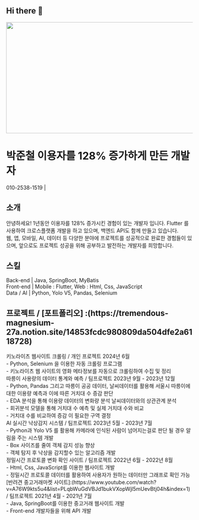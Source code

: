 ## Hi there 👋
<a href="https://github.com/devxb/gitanimals">
<img
  src="https://render.gitanimals.org/farms/justinnn980"
  width="600"
  height="300"
/>
</a>
<h1>
박준철 이용자를 128% 증가하게 만든 개발자
</h1>
010-2538-1519 | <justinnn980@gmail.com>	

<h2>소개</h2>
안녕하세요! 1년동안 이용자를 128% 증가시킨 경험이 있는 개발자 입니다. Flutter 를 사용하여 크로스플랫폼 개발을 하고 있으며, 백엔드 API도 함께 만들고 있습니다.</br>
웹, 앱, 모바일, AI, 데이터 등 다양한 분야에 프로젝트를 성공적으로 완료한 경험들이 있으며, 앞으로도 프로젝트 성공을 위해 공부하고 발전하는 개발자를 희망합니다.

<h2>스킬</h2>
Back-end | Java, SpringBoot, MyBatis </br>
Front-end | Mobile : Flutter,  Web : Html, Css, JavaScript</br>
Data / AI | Python, Yolo V5, Pandas, Selenium</br>

<h2>프로젝트 / [포트폴리오] :(https://tremendous-magnesium-27a.notion.site/14853fcdc980809da504dfe2a6118728)</h2>
키노라이츠 웹사이트 크롤링 / 개인 프로젝트		2024년 6월</br>
- Python,  Selenium 을 이용한 자동 크롤링 프로그램</br>
- 키노라이츠 웹 사이트의 영화 메타정보를 자동으로 크롤링하여 수집 및 정리</br>
따릉이 사용량의 데이터 통계와 예측 / 팀프로젝트		2023년 9월 - 2023년 12월</br>
- Python, Pandas 그리고 따릉이 공공 데이터, 날씨데이터를 활용해 서울시 따릉이에 대한 이용량 예측과 이에 따른 거치대 수 증감 판단</br>
- EDA 분석을 통해 이용량 데이터의 변화량 분석 날씨데이터와의 상관관계 분석</br>
- 회귀분석 모델을 통해 거치대 수 예측 및 실제 거치대 수와 비교</br>
- 거치대 수를 비교하여 증감 이 필요한 구역 결정</br>
AI 실시간 낙상감지 시스템 / 팀프로젝트		2023년 5월 - 2023년 7월</br>
- Python과 Yolo V5 를 활용해 카메라에 인식된 사람이 넘어지는걸로 판단 될 경우 알림을 주는 시스템 개발</br>
- Box 사이즈를 줄여 객체 감지 성능 향상</br>
- 객체 탐지 후 낙상을 감지할수 있는 알고리즘 개발</br>
정밀시간 프로토콜 변화 확인 사이트 / 팀프로젝트		2022년 6월 - 2022년 8월</br>
- Html, Css, JavaScript를 이용한 웹사이트 개발</br>
- 정밀시간 프로토콜 데이터를 활용하여 사용자가 원하는 데이터만 그래프로 확인 가능</br>
[반려견 중고거래마켓 사이트]:(https://www.youtube.com/watch?v=A76W9kts5u4&list=PLqbWuGdVBJd1bukVXopWjl5mUevBtj04h&index=1) / 팀프로젝트		2021년 4월 - 2021년 7월</br>
- Java, SpringBoot를 이용한 중고거래 웹사이트 개발</br>
- Front-end 개발자들을 위해 API 개발</br>

